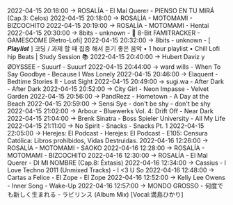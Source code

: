 2022-04-15 20:16:00 -> ROSALÍA - El Mal Querer - PIENSO EN TU MIRÁ (Cap.3: Celos)
2022-04-15 20:18:00 -> ROSALÍA - MOTOMAMI - BIZCOCHITO
2022-04-15 20:19:00 -> ROSALÍA - MOTOMAMI - Hentai
2022-04-15 20:30:00 -> 8bits - unknown - 🎵 8-Bit  FAMITRACKER - GAMESCOME  [Retro-Lofi]
2022-04-15 20:32:00 -> 8bits - unknown - [ 𝑷𝒍𝒂𝒚𝒍𝒊𝒔𝒕 ] 코딩 / 과제 할 때 집중 해서 듣기 좋은 음악 • 1 hour playlist • Chill Lofi hip Beats | Study Session 📚
2022-04-15 20:40:00 -> Hubert Daviz y ØDYSSEE - Suuurf - Suuurf
2022-04-15 20:44:00 -> ward wills - When To Say Goodbye - Because I Was Lonely
2022-04-15 20:46:00 -> Elaquent - Bedtime Stories II - Lost Sight
2022-04-15 20:49:00 -> sugi.wa - After Dark - After Dark
2022-04-15 20:52:00 -> City Girl - Neon Impasse - Velvet Garden
2022-04-15 20:56:00 -> PandRezz - Hometown - A Day at the Beach
2022-04-15 20:59:00 -> Sensi Sye - don't be shy - don't be shy
2022-04-15 21:02:00 -> Arbour - Bluewerks Vol. 4: Drift Off - Near Dark
2022-04-15 21:04:00 -> Brenk Sinatra - Boss Spieler University - All My Life
2022-04-15 21:11:00 -> No Spirit - Snacks - Snacks Pt. 1
2022-04-15 22:05:00 -> Herejes: El Podcast - Herejes: El Podcast - E105: Censura Católica: Libros prohibidos, Vidas Destruidas.
2022-04-16 12:26:00 -> ROSALÍA - MOTOMAMI - SAOKO
2022-04-16 12:28:00 -> ROSALÍA - MOTOMAMI - BIZCOCHITO
2022-04-16 12:30:00 -> ROSALÍA - El Mal Querer - DI MI NOMBRE (Cap.8: Éxtasis)
2022-04-16 12:34:00 -> Cassius - I Love Techno 2011 (Unmixed Tracks) - I <3 U So
2022-04-16 12:48:00 -> Cartas a Felice - El Zope - El Zope
2022-04-16 12:52:00 -> Kelly Lee Owens - Inner Song - Wake-Up
2022-04-16 12:57:00 -> MONDO GROSSO - 何度でも新しく生まれる - ラビリンス (Album Mix) [Vocal:満島ひかり]
